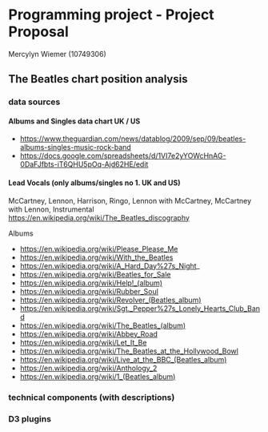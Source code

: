 # Programming project - Project Proposal #

Mercylyn Wiemer (10749306)

## The Beatles chart position analysis ##

### data sources ###

#### Albums and Singles data chart UK / US ####

* https://www.theguardian.com/news/datablog/2009/sep/09/beatles-albums-singles-music-rock-band
* https://docs.google.com/spreadsheets/d/1VI7e2yYOWcHnAG-0DaFJfbts-iT6QHU5pOq-Ajd62HE/edit

#### Lead Vocals (only albums/singles no 1. UK and US) ####
McCartney, Lennon, Harrison, Ringo, Lennon with McCartney, McCartney with Lennon, Instrumental
https://en.wikipedia.org/wiki/The_Beatles_discography

Albums
* https://en.wikipedia.org/wiki/Please_Please_Me
* https://en.wikipedia.org/wiki/With_the_Beatles
* https://en.wikipedia.org/wiki/A_Hard_Day%27s_Night_
* https://en.wikipedia.org/wiki/Beatles_for_Sale
* https://en.wikipedia.org/wiki/Help!_(album)
* https://en.wikipedia.org/wiki/Rubber_Soul
* https://en.wikipedia.org/wiki/Revolver_(Beatles_album)
* https://en.wikipedia.org/wiki/Sgt._Pepper%27s_Lonely_Hearts_Club_Band
* https://en.wikipedia.org/wiki/The_Beatles_(album)
* https://en.wikipedia.org/wiki/Abbey_Road
* https://en.wikipedia.org/wiki/Let_It_Be
* https://en.wikipedia.org/wiki/The_Beatles_at_the_Hollywood_Bowl
* https://en.wikipedia.org/wiki/Live_at_the_BBC_(Beatles_album)
* https://en.wikipedia.org/wiki/Anthology_2
* https://en.wikipedia.org/wiki/1_(Beatles_album)

### technical components (with descriptions) ###

### D3 plugins ###
